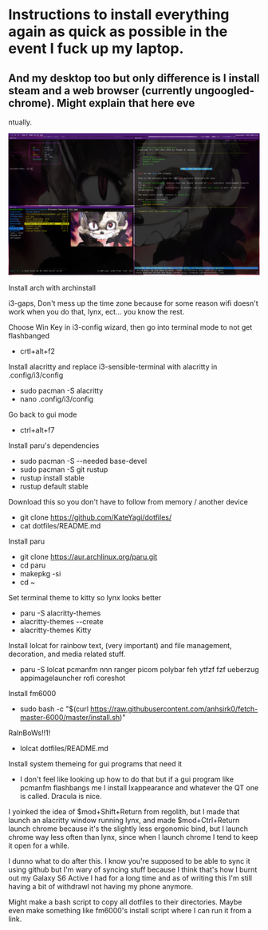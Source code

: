 
# Instructions to install everything again as quick as possible in the event I fuck up my laptop.
## And my desktop too but only difference is I install steam and a web browser (currently ungoogled-chrome). Might explain that here eve
ntually.

![This is an Screenshot](https://github.com/KateYagi/dotfiles/blob/main/screenshot.png?raw=true)

Install arch with archinstall

i3-gaps, Don't mess up the time zone because for some reason wifi doesn't work when you do that, lynx, ect... you know the rest.

Choose Win Key in i3-config wizard, then go into terminal mode to not get flashbanged
- crtl+alt+f2


Install alacritty and replace i3-sensible-terminal with alacritty in .config/i3/config
- sudo pacman -S alacritty 
- nano .config/i3/config


Go back to gui mode
- ctrl+alt+f7


Install paru's dependencies
- sudo pacman -S --needed base-devel
- sudo pacman -S git rustup
- rustup install stable
- rustup default stable


Download this so you don't have to follow from memory / another device
- git clone https://github.com/KateYagi/dotfiles/
- cat dotfiles/README.md


Install paru
- git clone https://aur.archlinux.org/paru.git
- cd paru
- makepkg -si
- cd ~


Set terminal theme to kitty so lynx looks better
- paru -S alacritty-themes
- alacritty-themes --create
- alacritty-themes Kitty

Install lolcat for rainbow text, (very important) and file management, decoration, and media related stuff.
- paru -S lolcat pcmanfm nnn ranger picom polybar feh ytfzf fzf ueberzug appimagelauncher rofi coreshot


Install fm6000
- sudo bash -c "$(curl https://raw.githubusercontent.com/anhsirk0/fetch-master-6000/master/install.sh)"


RaInBoWs!!1!
- lolcat dotfiles/README.md


Install system themeing for gui programs that need it
- I don't feel like looking up how to do that but if a gui program like pcmanfm flashbangs me I install lxappearance and whatever the QT one is called. Dracula is nice.


I yoinked the idea of $mod+Shift+Return from regolith, but I made that launch an alacritty window running lynx, and made $mod+Ctrl+Return launch chrome because it's the slightly less ergonomic bind, but I launch chrome way less often than lynx, since when I launch chrome I tend to keep it open for a while. 

I dunno what to do after this. I know you're supposed to be able to sync it using github but I'm wary of syncing stuff because I think that's how I burnt out my Galaxy S6 Active I had for a long time and as of writing this I'm still having a bit of withdrawl not having my phone anymore.

Might make a bash script to copy all dotfiles to their directories. Maybe even make something like fm6000's install script where I can run it from a link.
